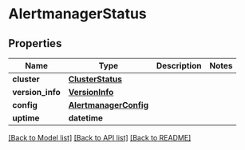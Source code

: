 # AlertmanagerStatus

## Properties
Name | Type | Description | Notes
------------ | ------------- | ------------- | -------------
**cluster** | [**ClusterStatus**](ClusterStatus.md) |  | 
**version_info** | [**VersionInfo**](VersionInfo.md) |  | 
**config** | [**AlertmanagerConfig**](AlertmanagerConfig.md) |  | 
**uptime** | **datetime** |  | 

[[Back to Model list]](../README.md#documentation-for-models) [[Back to API list]](../README.md#documentation-for-api-endpoints) [[Back to README]](../README.md)


